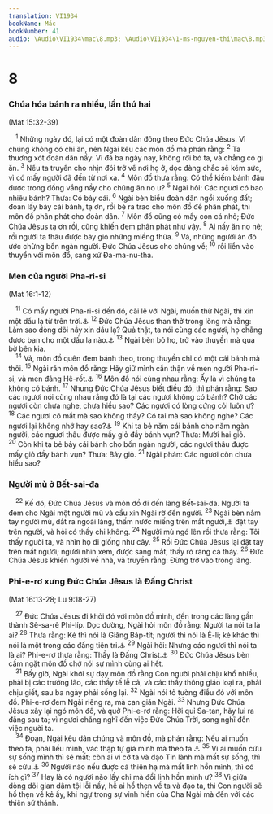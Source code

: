 ```yaml
---
translation: VI1934
bookName: Mác 
bookNumber: 41
audio: \Audio\VI1934\mac\8.mp3; \Audio\VI1934\1-ms-nguyen-thi\mac\8.mp3; \Audio\VI1934\2-ms-david-dong\mac\8.mp3
---
```


<div class="title"><h1>8</h1><h3>Chúa hóa bánh ra nhiều, lần thứ hai</h3><p>(Mat 15:32-39)</p></div>
<span class="verse mac_8_1"> <sup>1</sup> Những ngày đó, lại có một đoàn dân đông theo Đức Chúa Jêsus. Vì chúng không có chi ăn, nên Ngài kêu các môn đồ mà phán rằng: </span>
<span class="verse mac_8_2"><sup>2</sup> Ta thương xót đoàn dân nầy: Vì đã ba ngày nay, không rời bỏ ta, và chẳng có gì ăn. </span>
<span class="verse mac_8_3"><sup>3</sup> Nếu ta truyền cho nhịn đói trở về nơi họ ở, dọc đàng chắc sẽ kém sức, vì có mấy người đã đến từ nơi xa. </span>
<span class="verse mac_8_4"><sup>4</sup> Môn đồ thưa rằng: Có thể kiếm bánh đâu được trong đồng vắng nầy cho chúng ăn no ư? </span>
<span class="verse mac_8_5"><sup>5</sup> Ngài hỏi: Các ngươi có bao nhiêu bánh? Thưa: Có bảy cái. </span>
<span class="verse mac_8_6"><sup>6</sup> Ngài bèn biểu đoàn dân ngồi xuống đất; đoạn lấy bảy cái bánh, tạ ơn, rồi bẻ ra trao cho môn đồ để phân phát, thì môn đồ phân phát cho đoàn dân. </span>
<span class="verse mac_8_7"><sup>7</sup> Môn đồ cũng có mấy con cá nhỏ; Đức Chúa Jêsus tạ ơn rồi, cũng khiến đem phân phát như vậy. </span>
<span class="verse mac_8_8"><sup>8</sup> Ai nấy ăn no nê; rồi người ta thâu được bảy giỏ những miếng thừa. </span>
<span class="verse mac_8_9"><sup>9</sup> Vả, những người ăn đó ước chừng bốn ngàn người. Đức Chúa Jêsus cho chúng về; </span>
<span class="verse mac_8_10"><sup>10</sup> rồi liền vào thuyền với môn đồ, sang xứ Đa-ma-nu-tha. <br/></span>
<div class="title"><h3>Men của người Pha-ri-si</h3><p>(Mat 16:1-12)</p></div>
<span class="verse mac_8_11"> <sup>11</sup> Có mấy người Pha-ri-si đến đó, cãi lẽ với Ngài, muốn thử Ngài, thì xin một dấu lạ từ trên trời.<a data-toggle="tooltip" data-placement="bottom" title="Mat 12:38; Lu 11:16">⚓</a></span>
<span class="verse mac_8_12"><sup>12</sup> Đức Chúa Jêsus than thở trong lòng mà rằng: Làm sao dòng dõi nầy xin dấu lạ? Quả thật, ta nói cùng các ngươi, họ chẳng được ban cho một dấu lạ nào.<a data-toggle="tooltip" data-placement="bottom" title="Mat 12:39; Lu 11:29">⚓</a></span>
<span class="verse mac_8_13"><sup>13</sup> Ngài bèn bỏ họ, trở vào thuyền mà qua bờ bên kia. <br/></span>
<span class="verse mac_8_14"> <sup>14</sup> Vả, môn đồ quên đem bánh theo, trong thuyền chỉ có một cái bánh mà thôi. </span>
<span class="verse mac_8_15"><sup>15</sup> Ngài răn môn đồ rằng: Hãy giữ mình cẩn thận về men người Pha-ri-si, và men đảng Hê-rốt.<a data-toggle="tooltip" data-placement="bottom" title="Lu 12:1">⚓</a></span>
<span class="verse mac_8_16"><sup>16</sup> Môn đồ nói cùng nhau rằng: Ấy là vì chúng ta không có bánh. </span>
<span class="verse mac_8_17"><sup>17</sup> Nhưng Đức Chúa Jêsus biết điều đó, thì phán rằng: Sao các ngươi nói cùng nhau rằng đó là tại các ngươi không có bánh? Chớ các ngươi còn chưa nghe, chưa hiểu sao? Các ngươi có lòng cứng cỏi luôn ư? </span>
<span class="verse mac_8_18"><sup>18</sup> Các ngươi có mắt mà sao không thấy? Có tai mà sao không nghe? Các ngươi lại không nhớ hay sao?<a data-toggle="tooltip" data-placement="bottom" title="Gie 5:21; Exe 12:2; Mac 4:12">⚓</a></span>
<span class="verse mac_8_19"><sup>19</sup> Khi ta bẻ năm cái bánh cho năm ngàn người, các ngươi thâu được mấy giỏ đầy bánh vụn? Thưa: Mười hai giỏ. </span>
<span class="verse mac_8_20"><sup>20</sup> Còn khi ta bẻ bảy cái bánh cho bốn ngàn người, các ngươi thâu được mấy giỏ đầy bánh vụn? Thưa: Bảy giỏ. </span>
<span class="verse mac_8_21"><sup>21</sup> Ngài phán: Các ngươi còn chưa hiểu sao? <br/></span>
<div class="title"><h3>Người mù ở Bết-sai-đa</h3></div>
<span class="verse mac_8_22"> <sup>22</sup> Kế đó, Đức Chúa Jêsus và môn đồ đi đến làng Bết-sai-đa. Người ta đem cho Ngài một người mù và cầu xin Ngài rờ đến người. </span>
<span class="verse mac_8_23"><sup>23</sup> Ngài bèn nắm tay người mù, dắt ra ngoài làng, thấm nước miếng trên mắt người,<a data-toggle="tooltip" data-placement="bottom" title="Nt: khạc hay phun vào mắt người mù">⚓</a> đặt tay trên người, và hỏi có thấy chi không. </span>
<span class="verse mac_8_24"><sup>24</sup> Người mù ngó lên rồi thưa rằng: Tôi thấy người ta, và nhìn họ đi giống như cây. </span>
<span class="verse mac_8_25"><sup>25</sup> Rồi Đức Chúa Jêsus lại đặt tay trên mắt người; người nhìn xem, được sáng mắt, thấy rõ ràng cả thảy. </span>
<span class="verse mac_8_26"><sup>26</sup> Đức Chúa Jêsus khiến người về nhà, và truyền rằng: Đừng trở vào trong làng. <br/></span>
<div class="title"><h3>Phi-e-rơ xưng Đức Chúa Jêsus là Đấng Christ</h3><p>(Mat 16:13-28; Lu 9:18-27)</p></div>
<span class="verse mac_8_27"> <sup>27</sup> Đức Chúa Jêsus đi khỏi đó với môn đồ mình, đến trong các làng gần thành Sê-sa-rê Phi-líp. Dọc đường, Ngài hỏi môn đồ rằng: Người ta nói ta là ai? </span>
<span class="verse mac_8_28"><sup>28</sup> Thưa rằng: Kẻ thì nói là Giăng Báp-tít; người thì nói là Ê-li; kẻ khác thì nói là một trong các đấng tiên tri.<a data-toggle="tooltip" data-placement="bottom" title="Mac 6:14-15; Lu 9:7-8">⚓</a></span>
<span class="verse mac_8_29"><sup>29</sup> Ngài hỏi: Nhưng các ngươi thì nói ta là ai? Phi-e-rơ thưa rằng: Thầy là Đấng Christ.<a data-toggle="tooltip" data-placement="bottom" title="Gi 6:68-69">⚓</a></span>
<span class="verse mac_8_30"><sup>30</sup> Đức Chúa Jêsus bèn cấm ngặt môn đồ chớ nói sự mình cùng ai hết. <br/></span>
<span class="verse mac_8_31"> <sup>31</sup> Bấy giờ, Ngài khởi sự dạy môn đồ rằng Con người phải chịu khổ nhiều, phải bị các trưởng lão, các thầy tế lễ cả, và các thầy thông giáo loại ra, phải chịu giết, sau ba ngày phải sống lại. </span>
<span class="verse mac_8_32"><sup>32</sup> Ngài nói tỏ tường điều đó với môn đồ. Phi-e-rơ đem Ngài riêng ra, mà can gián Ngài. </span>
<span class="verse mac_8_33"><sup>33</sup> Nhưng Đức Chúa Jêsus xây lại ngó môn đồ, và quở Phi-e-rơ rằng: Hỡi quỉ Sa-tan, hãy lui ra đằng sau ta; vì ngươi chẳng nghĩ đến việc Đức Chúa Trời, song nghĩ đến việc người ta. <br/></span>
<span class="verse mac_8_34"> <sup>34</sup> Đoạn, Ngài kêu dân chúng và môn đồ, mà phán rằng: Nếu ai muốn theo ta, phải liều mình, vác thập tự giá mình mà theo ta.<a data-toggle="tooltip" data-placement="bottom" title="Mat 10:38; Lu 14:27">⚓</a></span>
<span class="verse mac_8_35"><sup>35</sup> Vì ai muốn cứu sự sống mình thì sẽ mất; còn ai vì cớ ta và đạo Tin lành mà mất sự sống, thì sẽ cứu.<a data-toggle="tooltip" data-placement="bottom" title="Mat 10:39; Lu 17:33; Gi 12:25">⚓</a></span>
<span class="verse mac_8_36"><sup>36</sup> Người nào nếu được cả thiên hạ mà mất linh hồn mình, thì có ích gì? </span>
<span class="verse mac_8_37"><sup>37</sup> Hay là có người nào lấy chi mà đổi linh hồn mình ư? </span>
<span class="verse mac_8_38"><sup>38</sup> Vì giữa dòng dõi gian dâm tội lỗi nầy, hễ ai hổ thẹn về ta và đạo ta, thì Con người sẽ hổ thẹn về kẻ ấy, khi ngự trong sự vinh hiển của Cha Ngài mà đến với các thiên sứ thánh. <br/></span>

